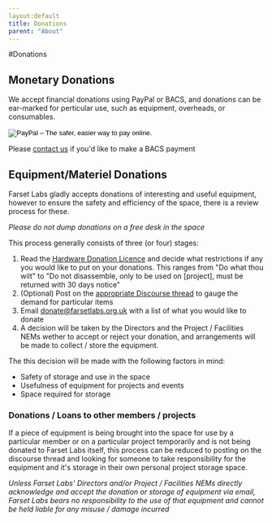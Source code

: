 ```yaml
---
layout:default
title: Donations
parent: "About"
---
```


#Donations

## Monetary Donations

We accept financial donations using PayPal or BACS, and donations can be ear-marked for perticular use, such as equipment, overheads, or consumables. 

<form action="https://www.paypal.com/cgi-bin/webscr" method="post" target="_top">
<input type="hidden" name="cmd" value="_s-xclick">
<input type="hidden" name="hosted_button_id" value="36JLH6SN4HNYJ">
<input type="image" src="https://www.paypalobjects.com/en_GB/i/btn/btn_donate_SM.gif" border="0" name="submit" alt="PayPal – The safer, easier way to pay online.">
<img alt="" border="0" src="https://www.paypalobjects.com/en_GB/i/scr/pixel.gif" width="1" height="1">
</form>

Please [contact us](mailto:donate@farsetlabs.org.uk) if you'd like to make a BACS payment

## Equipment/Materiel Donations

Farset Labs gladly accepts donations of interesting and useful equipment, however to ensure the safety and efficiency of the space, there is a review process for these. 

*Please do not dump donations on a free desk in the space*

This process generally consists of three (or four) stages:

1. Read the [Hardware Donation Licence](hardware_donation_license.html) and decide what restrictions if any you would like to put on your donations. This ranges from "Do what thou wilt" to "Do not disassemble, only to be used on [project], must be returned with 30 days notice"
1. (Optional) Post on the [appropriate Discourse thread](http://discourse.farsetlabs.org.uk/t/equipment-donation-thread/229) to gauge the demand for particular items
1. Email [donate@farsetlabs.org.uk](mailto:donate@farsetlabs.org.uk) with a list of what you would like to donate
1. A decision will be taken by the Directors and the Project / Facilities NEMs wether to accept or reject your donation, and arrangements will be made to collect / store the equipment.

The this decision will be made with the following factors in mind:

* Safety of storage and use in the space
* Usefulness of equipment for projects and events
* Space required for storage

### Donations / Loans to other members / projects

If a piece of equipment is being brought into the space for use by a particular member or on a particular project temporarily and is not being donated to Farset Labs itself, this process can be reduced to posting on the discourse thread and looking for someone to take responsibility for the equipment and it's storage in their own personal project storage space.

*Unless Farset Labs' Directors and/or Project / Facilities NEMs directly acknowledge and accept the donation or storage of equipment via email, Farset Labs bears no responsibility to the use of that equipment and cannot be held liable for any misuse / damage incurred*

